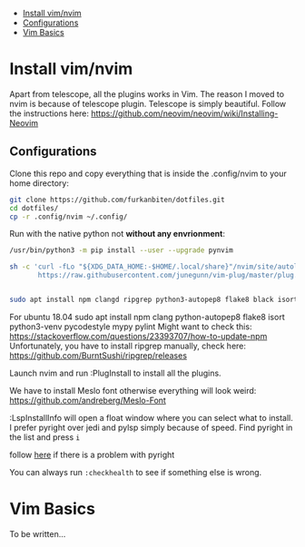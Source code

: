 
<!-- vim-markdown-toc Marked -->

* [Install vim/nvim](#install-vim/nvim)
* [Configurations](#configurations)
* [Vim Basics](#vim-basics)

<!-- vim-markdown-toc -->
# Install vim/nvim

Apart from telescope, all the plugins works in Vim. The reason I moved to nvim is because of telescope plugin. 
Telescope is simply beautiful. 
Follow the instructions here: https://github.com/neovim/neovim/wiki/Installing-Neovim

## Configurations
Clone this repo and copy everything that is inside the .config/nvim to your home directory:
```bash
git clone https://github.com/furkanbiten/dotfiles.git
cd dotfiles/
cp -r .config/nvim ~/.config/ 
```

Run with the native python not **without any envrionment**: 
```bash
/usr/bin/python3 -m pip install --user --upgrade pynvim
```
```bash
sh -c 'curl -fLo "${XDG_DATA_HOME:-$HOME/.local/share}"/nvim/site/autoload/plug.vim --create-dirs \
       https://raw.githubusercontent.com/junegunn/vim-plug/master/plug.vim'

```
```bash

sudo apt install npm clangd ripgrep python3-autopep8 flake8 black isort python3-venv pycodestyle mypy pylint
```
For ubuntu 18.04
sudo apt install npm clang python-autopep8 flake8 isort python3-venv pycodestyle mypy pylint
Might want to check this: https://stackoverflow.com/questions/23393707/how-to-update-npm
Unfortunately, you have to install ripgrep manually, check here: https://github.com/BurntSushi/ripgrep/releases

Launch nvim and run :PlugInstall to install all the plugins.

We have to install Meslo font otherwise everything will look weird: https://github.com/andreberg/Meslo-Font

:LspInstallInfo will open a float window where you can select what to install. 
I prefer pyright over jedi and pylsp simply because of speed. Find pyright in the list and press `i`

follow [here](https://stackoverflow.com/questions/8191459/how-do-i-update-node-js) if there is a problem with pyright

You can always run `:checkhealth` to see if something else is wrong.
# Vim Basics
To be written...
